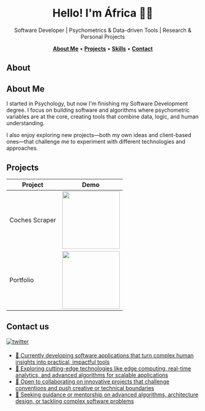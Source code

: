 <h1 align="center">Hello! I'm África 👩‍💻 </h1>
<p align="center">Software Developer | Psychometrics & Data-driven Tools | Research & Personal Projects</p>

<!--
<div align="center">
<a href="https://ossinsight.io">
  <img src="/web/static/img/screenshots/homepage.gif" height=360
</a>
</div>
-->

<p align="center">
  <a href="#about-me"><b>About Me</b></a> •
  <a href="#projects"><b>Projects</b></a> •
  <a href="#skills--technologies"><b>Skills</b></a> •
  <a href="#contact"><b>Contact</b></a>
</p>

## About

## About Me

I started in Psychology, but now I'm finishing my Software Development degree. I focus on building software and algorithms where psychometric variables are at the core, creating tools that combine data, logic, and human understanding.

I also enjoy exploring new projects—both my own ideas and client-based ones—that challenge me to experiment with different technologies and approaches.


## Projects

| Project | Demo |
| ------- | ---- |
| Coches Scraper | <img src="ruta/a/gif.png" height="150"/> |
| Portfolio | <img src="ruta/a/gif.png" height="150"/> |


## Contact us

<a href="https://www.linkedin.com/in/africamendezdam/?locale=en_US" target="_blank">
<img src=https://img.shields.io/badge/twitter-%2300acee.svg?color=1DA1F2&style=for-the-badge&logo=twitter&logoColor=white alt=twitter style="margin-bottom: 5px;" />


- 🔭 Currently developing software applications that turn complex human insights into practical, impactful tools  
- 🌱 Exploring cutting-edge technologies like edge computing, real-time analytics, and advanced algorithms for scalable applications
- 👯 Open to collaborating on innovative projects that challenge conventions and push creative or technical boundaries
- 🤔 Seeking guidance or mentorship on advanced algorithms, architecture design, or tackling complex software problems
